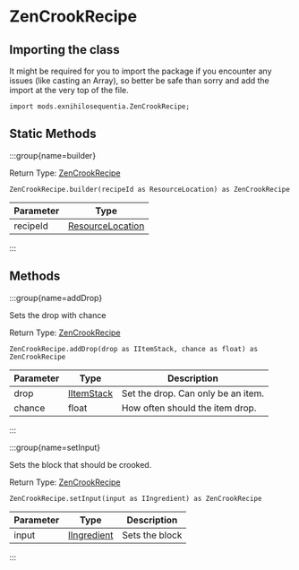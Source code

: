 # ZenCrookRecipe

## Importing the class

It might be required for you to import the package if you encounter any issues (like casting an Array), so better be safe than sorry and add the import at the very top of the file.
```zenscript
import mods.exnihilosequentia.ZenCrookRecipe;
```


## Static Methods

:::group{name=builder}

Return Type: [ZenCrookRecipe](/mods/ExNihiloSequentia/Crooking)

```zenscript
ZenCrookRecipe.builder(recipeId as ResourceLocation) as ZenCrookRecipe
```

| Parameter |                            Type                            |
|-----------|------------------------------------------------------------|
| recipeId  | [ResourceLocation](/vanilla/api/resource/ResourceLocation) |


:::

## Methods

:::group{name=addDrop}

Sets the drop with chance

Return Type: [ZenCrookRecipe](/mods/ExNihiloSequentia/Crooking)

```zenscript
ZenCrookRecipe.addDrop(drop as IItemStack, chance as float) as ZenCrookRecipe
```

| Parameter |                    Type                    |            Description             |
|-----------|--------------------------------------------|------------------------------------|
| drop      | [IItemStack](/vanilla/api/item/IItemStack) | Set the drop. Can only be an item. |
| chance    | float                                      | How often should the item drop.    |


:::

:::group{name=setInput}

Sets the block that should be crooked.

Return Type: [ZenCrookRecipe](/mods/ExNihiloSequentia/Crooking)

```zenscript
ZenCrookRecipe.setInput(input as IIngredient) as ZenCrookRecipe
```

| Parameter |                        Type                        |  Description   |
|-----------|----------------------------------------------------|----------------|
| input     | [IIngredient](/vanilla/api/ingredient/IIngredient) | Sets the block |


:::


